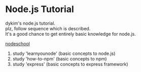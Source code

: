 # Node.js Tutorial

dykim's node.js tutorial.  
plz, follow sequence which is described.  
It's a good chance to get entirely basic knowledge for node.js.  

[nodeschool](http://nodeschool.io/ko/)

1. study 'learnyounode' (basic concepts to node.js)
2. study 'how-to-npm' (basic concepts to npm)
3. study 'express' (basic concepts to express framework)
